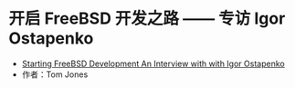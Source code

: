 # 开启 FreeBSD 开发之路 —— 专访 Igor Ostapenko

- [Starting FreeBSD Development An Interview with with Igor Ostapenko](https://freebsdfoundation.org/our-work/journal/browser-based-edition/embedded-2/interview-with-igor-ostapenko/)
- 作者：Tom Jones
